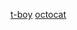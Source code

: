   [t-boy](http://octodex.github.com/images/codercat.jpg)
  [octocat](http://octodex.github.com/codercat)
